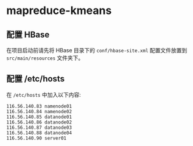 # mapreduce-kmeans

## 配置 HBase

在项目启动前请先将 HBase 目录下的 `conf/hbase-site.xml` 配置文件放置到 `src/main/resources` 文件夹下。

## 配置 /etc/hosts

在 `/etc/hosts` 中加入以下内容:

```
116.56.140.83 namenode01
116.56.140.84 namenode02
116.56.140.85 datanode01
116.56.140.86 datanode02
116.56.140.87 datanode03
116.56.140.88 datanode04
116.56.140.90 server01
```
